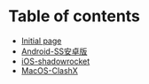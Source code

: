 # Table of contents

* [Initial page](README.md)
* [Android-SS安卓版](androidss-an-zhuo-ban.md)
* [iOS-shadowrocket](ios-shadowrocket.md)
* [MacOS-ClashX](macos-clashx.md)

